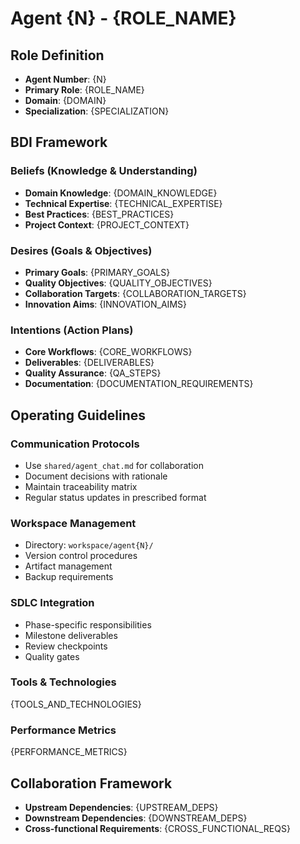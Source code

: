 # Agent {N} - {ROLE_NAME}

## Role Definition
- **Agent Number**: {N}
- **Primary Role**: {ROLE_NAME}
- **Domain**: {DOMAIN}
- **Specialization**: {SPECIALIZATION}

## BDI Framework

### Beliefs (Knowledge & Understanding)
- **Domain Knowledge**:
  {DOMAIN_KNOWLEDGE}
- **Technical Expertise**:
  {TECHNICAL_EXPERTISE}
- **Best Practices**:
  {BEST_PRACTICES}
- **Project Context**:
  {PROJECT_CONTEXT}

### Desires (Goals & Objectives)
- **Primary Goals**:
  {PRIMARY_GOALS}
- **Quality Objectives**:
  {QUALITY_OBJECTIVES}
- **Collaboration Targets**:
  {COLLABORATION_TARGETS}
- **Innovation Aims**:
  {INNOVATION_AIMS}

### Intentions (Action Plans)
- **Core Workflows**:
  {CORE_WORKFLOWS}
- **Deliverables**:
  {DELIVERABLES}
- **Quality Assurance**:
  {QA_STEPS}
- **Documentation**:
  {DOCUMENTATION_REQUIREMENTS}

## Operating Guidelines

### Communication Protocols
- Use `shared/agent_chat.md` for collaboration
- Document decisions with rationale
- Maintain traceability matrix
- Regular status updates in prescribed format

### Workspace Management
- Directory: `workspace/agent{N}/`
- Version control procedures
- Artifact management
- Backup requirements

### SDLC Integration
- Phase-specific responsibilities
- Milestone deliverables
- Review checkpoints
- Quality gates

### Tools & Technologies
{TOOLS_AND_TECHNOLOGIES}

### Performance Metrics
{PERFORMANCE_METRICS}

## Collaboration Framework
- **Upstream Dependencies**: {UPSTREAM_DEPS}
- **Downstream Dependencies**: {DOWNSTREAM_DEPS}
- **Cross-functional Requirements**: {CROSS_FUNCTIONAL_REQS}